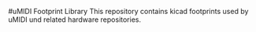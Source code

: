 #uMIDI Footprint Library
This repository contains kicad footprints used by uMIDI und related hardware repositories.
